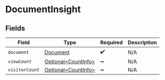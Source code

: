 # DocumentInsight


## Fields

| Field                                                        | Type                                                         | Required                                                     | Description                                                  |
| ------------------------------------------------------------ | ------------------------------------------------------------ | ------------------------------------------------------------ | ------------------------------------------------------------ |
| `document`                                                   | [Document](../../models/components/Document.md)              | :heavy_check_mark:                                           | N/A                                                          |
| `viewCount`                                                  | [Optional\<CountInfo>](../../models/components/CountInfo.md) | :heavy_minus_sign:                                           | N/A                                                          |
| `visitorCount`                                               | [Optional\<CountInfo>](../../models/components/CountInfo.md) | :heavy_minus_sign:                                           | N/A                                                          |